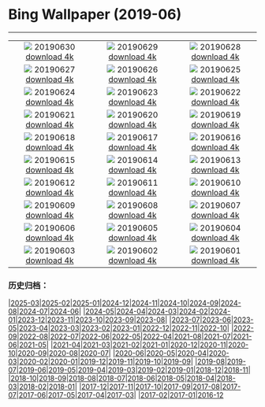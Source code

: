 # Bing Wallpaper (2019-06)
**************
| | | |
| :----: | :----: | :----: |
| ![](https://www.bing.com/th?id=OHR.HKreuni_ZH-CN5683726370_1920x1080.jpg) 20190630 [download 4k](https://www.bing.com/th?id=OHR.HKreuni_ZH-CN5683726370_UHD.jpg) | ![](https://www.bing.com/th?id=OHR.RedAnthiasCoralMayotte_ZH-CN5646370533_1920x1080.jpg) 20190629 [download 4k](https://www.bing.com/th?id=OHR.RedAnthiasCoralMayotte_ZH-CN5646370533_UHD.jpg) | ![](https://www.bing.com/th?id=OHR.BurrowingOwlet_ZH-CN5583013899_1920x1080.jpg) 20190628 [download 4k](https://www.bing.com/th?id=OHR.BurrowingOwlet_ZH-CN5583013899_UHD.jpg) |
| ![](https://www.bing.com/th?id=OHR.Montreux_ZH-CN5485205583_1920x1080.jpg) 20190627 [download 4k](https://www.bing.com/th?id=OHR.Montreux_ZH-CN5485205583_UHD.jpg) | ![](https://www.bing.com/th?id=OHR.RootBridge_ZH-CN5173953292_1920x1080.jpg) 20190626 [download 4k](https://www.bing.com/th?id=OHR.RootBridge_ZH-CN5173953292_UHD.jpg) | ![](https://www.bing.com/th?id=OHR.GlastonburyTor_ZH-CN4673691420_1920x1080.jpg) 20190625 [download 4k](https://www.bing.com/th?id=OHR.GlastonburyTor_ZH-CN4673691420_UHD.jpg) |
| ![](https://www.bing.com/th?id=OHR.SutherlandFalls_ZH-CN4602884079_1920x1080.jpg) 20190624 [download 4k](https://www.bing.com/th?id=OHR.SutherlandFalls_ZH-CN4602884079_UHD.jpg) | ![](https://www.bing.com/th?id=OHR.PhilippinesFirefly_ZH-CN4519927697_1920x1080.jpg) 20190623 [download 4k](https://www.bing.com/th?id=OHR.PhilippinesFirefly_ZH-CN4519927697_UHD.jpg) | ![](https://www.bing.com/th?id=OHR.Gnomesville_ZH-CN4402652527_1920x1080.jpg) 20190622 [download 4k](https://www.bing.com/th?id=OHR.Gnomesville_ZH-CN4402652527_UHD.jpg) |
| ![](https://www.bing.com/th?id=OHR.ManausBasin_ZH-CN4303809335_1920x1080.jpg) 20190621 [download 4k](https://www.bing.com/th?id=OHR.ManausBasin_ZH-CN4303809335_UHD.jpg) | ![](https://www.bing.com/th?id=OHR.HawksbillCrag_ZH-CN4429681235_1920x1080.jpg) 20190620 [download 4k](https://www.bing.com/th?id=OHR.HawksbillCrag_ZH-CN4429681235_UHD.jpg) | ![](https://www.bing.com/th?id=OHR.CommonSundewVosges_ZH-CN0507660055_1920x1080.jpg) 20190619 [download 4k](https://www.bing.com/th?id=OHR.CommonSundewVosges_ZH-CN0507660055_UHD.jpg) |
| ![](https://www.bing.com/th?id=OHR.CherryLaurelMaze_ZH-CN9887470516_1920x1080.jpg) 20190618 [download 4k](https://www.bing.com/th?id=OHR.CherryLaurelMaze_ZH-CN9887470516_UHD.jpg) | ![](https://www.bing.com/th?id=OHR.HelixPomatia_ZH-CN9785223494_1920x1080.jpg) 20190617 [download 4k](https://www.bing.com/th?id=OHR.HelixPomatia_ZH-CN9785223494_UHD.jpg) | ![](https://www.bing.com/th?id=OHR.AlaskaEagle_ZH-CN9957205086_1920x1080.jpg) 20190616 [download 4k](https://www.bing.com/th?id=OHR.AlaskaEagle_ZH-CN9957205086_UHD.jpg) |
| ![](https://www.bing.com/th?id=OHR.PantheraLeoDad_ZH-CN9580668524_1920x1080.jpg) 20190615 [download 4k](https://www.bing.com/th?id=OHR.PantheraLeoDad_ZH-CN9580668524_UHD.jpg) | ![](https://www.bing.com/th?id=OHR.SaskFlowers_ZH-CN9497517721_1920x1080.jpg) 20190614 [download 4k](https://www.bing.com/th?id=OHR.SaskFlowers_ZH-CN9497517721_UHD.jpg) | ![](https://www.bing.com/th?id=OHR.TreeFrog_ZH-CN9016355758_1920x1080.jpg) 20190613 [download 4k](https://www.bing.com/th?id=OHR.TreeFrog_ZH-CN9016355758_UHD.jpg) |
| ![](https://www.bing.com/th?id=OHR.SainteVictoireCezanneBirthday_ZH-CN8216109812_1920x1080.jpg) 20190612 [download 4k](https://www.bing.com/th?id=OHR.SainteVictoireCezanneBirthday_ZH-CN8216109812_UHD.jpg) | ![](https://www.bing.com/th?id=OHR.RioGrande_ZH-CN8091224199_1920x1080.jpg) 20190611 [download 4k](https://www.bing.com/th?id=OHR.RioGrande_ZH-CN8091224199_UHD.jpg) | ![](https://www.bing.com/th?id=OHR.FujiSakura_ZH-CN8005792871_1920x1080.jpg) 20190610 [download 4k](https://www.bing.com/th?id=OHR.FujiSakura_ZH-CN8005792871_UHD.jpg) |
| ![](https://www.bing.com/th?id=OHR.PontadaPiedade_ZH-CN7717691454_1920x1080.jpg) 20190609 [download 4k](https://www.bing.com/th?id=OHR.PontadaPiedade_ZH-CN7717691454_UHD.jpg) | ![](https://www.bing.com/th?id=OHR.OntWarbler_ZH-CN7999782156_1920x1080.jpg) 20190608 [download 4k](https://www.bing.com/th?id=OHR.OntWarbler_ZH-CN7999782156_UHD.jpg) | ![](https://www.bing.com/th?id=OHR.Biorocks_ZH-CN7851264095_1920x1080.jpg) 20190607 [download 4k](https://www.bing.com/th?id=OHR.Biorocks_ZH-CN7851264095_UHD.jpg) |
| ![](https://www.bing.com/th?id=OHR.dragonboat_ZH-CN0697680986_1920x1080.jpg) 20190606 [download 4k](https://www.bing.com/th?id=OHR.dragonboat_ZH-CN0697680986_UHD.jpg) | ![](https://www.bing.com/th?id=OHR.MulberryArtificialHarbour_ZH-CN3973249802_1920x1080.jpg) 20190605 [download 4k](https://www.bing.com/th?id=OHR.MulberryArtificialHarbour_ZH-CN3973249802_UHD.jpg) | ![](https://www.bing.com/th?id=OHR.PeruvianRainforest_ZH-CN4066508593_1920x1080.jpg) 20190604 [download 4k](https://www.bing.com/th?id=OHR.PeruvianRainforest_ZH-CN4066508593_UHD.jpg) |
| ![](https://www.bing.com/th?id=OHR.VastPalmGrove_ZH-CN4145018538_1920x1080.jpg) 20190603 [download 4k](https://www.bing.com/th?id=OHR.VastPalmGrove_ZH-CN4145018538_UHD.jpg) | ![](https://www.bing.com/th?id=OHR.HeligolandSealPup_ZH-CN4217382978_1920x1080.jpg) 20190602 [download 4k](https://www.bing.com/th?id=OHR.HeligolandSealPup_ZH-CN4217382978_UHD.jpg) | ![](https://www.bing.com/th?id=OHR.BassRock_ZH-CN4418828352_1920x1080.jpg) 20190601 [download 4k](https://www.bing.com/th?id=OHR.BassRock_ZH-CN4418828352_UHD.jpg) |

### 历史归档：

|[2025-03](/2025-03/2025-03.md)|[2025-02](/2025-02/2025-02.md)|[2025-01](/2025-01/2025-01.md)|[2024-12](/2024-12/2024-12.md)|[2024-11](/2024-11/2024-11.md)|[2024-10](/2024-10/2024-10.md)|[2024-09](/2024-09/2024-09.md)|[2024-08](/2024-08/2024-08.md)|[2024-07](/2024-07/2024-07.md)|[2024-06](/2024-06/2024-06.md)|
|[2024-05](/2024-05/2024-05.md)|[2024-04](/2024-04/2024-04.md)|[2024-03](/2024-03/2024-03.md)|[2024-02](/2024-02/2024-02.md)|[2024-01](/2024-01/2024-01.md)|[2023-12](/2023-12/2023-12.md)|[2023-11](/2023-11/2023-11.md)|[2023-10](/2023-10/2023-10.md)|[2023-09](/2023-09/2023-09.md)|[2023-08](/2023-08/2023-08.md)|
|[2023-07](/2023-07/2023-07.md)|[2023-06](/2023-06/2023-06.md)|[2023-05](/2023-05/2023-05.md)|[2023-04](/2023-04/2023-04.md)|[2023-03](/2023-03/2023-03.md)|[2023-02](/2023-02/2023-02.md)|[2023-01](/2023-01/2023-01.md)|[2022-12](/2022-12/2022-12.md)|[2022-11](/2022-11/2022-11.md)|[2022-10](/2022-10/2022-10.md)|
|[2022-09](/2022-09/2022-09.md)|[2022-08](/2022-08/2022-08.md)|[2022-07](/2022-07/2022-07.md)|[2022-06](/2022-06/2022-06.md)|[2022-05](/2022-05/2022-05.md)|[2022-04](/2022-04/2022-04.md)|[2021-08](/2021-08/2021-08.md)|[2021-07](/2021-07/2021-07.md)|[2021-06](/2021-06/2021-06.md)|[2021-05](/2021-05/2021-05.md)|
|[2021-04](/2021-04/2021-04.md)|[2021-03](/2021-03/2021-03.md)|[2021-02](/2021-02/2021-02.md)|[2021-01](/2021-01/2021-01.md)|[2020-12](/2020-12/2020-12.md)|[2020-11](/2020-11/2020-11.md)|[2020-10](/2020-10/2020-10.md)|[2020-09](/2020-09/2020-09.md)|[2020-08](/2020-08/2020-08.md)|[2020-07](/2020-07/2020-07.md)|
|[2020-06](/2020-06/2020-06.md)|[2020-05](/2020-05/2020-05.md)|[2020-04](/2020-04/2020-04.md)|[2020-03](/2020-03/2020-03.md)|[2020-02](/2020-02/2020-02.md)|[2020-01](/2020-01/2020-01.md)|[2019-12](/2019-12/2019-12.md)|[2019-11](/2019-11/2019-11.md)|[2019-10](/2019-10/2019-10.md)|[2019-09](/2019-09/2019-09.md)|
|[2019-08](/2019-08/2019-08.md)|[2019-07](/2019-07/2019-07.md)|[2019-06](/2019-06/2019-06.md)|[2019-05](/2019-05/2019-05.md)|[2019-04](/2019-04/2019-04.md)|[2019-03](/2019-03/2019-03.md)|[2019-02](/2019-02/2019-02.md)|[2019-01](/2019-01/2019-01.md)|[2018-12](/2018-12/2018-12.md)|[2018-11](/2018-11/2018-11.md)|
|[2018-10](/2018-10/2018-10.md)|[2018-09](/2018-09/2018-09.md)|[2018-08](/2018-08/2018-08.md)|[2018-07](/2018-07/2018-07.md)|[2018-06](/2018-06/2018-06.md)|[2018-05](/2018-05/2018-05.md)|[2018-04](/2018-04/2018-04.md)|[2018-03](/2018-03/2018-03.md)|[2018-02](/2018-02/2018-02.md)|[2018-01](/2018-01/2018-01.md)|
|[2017-12](/2017-12/2017-12.md)|[2017-11](/2017-11/2017-11.md)|[2017-10](/2017-10/2017-10.md)|[2017-09](/2017-09/2017-09.md)|[2017-08](/2017-08/2017-08.md)|[2017-07](/2017-07/2017-07.md)|[2017-06](/2017-06/2017-06.md)|[2017-05](/2017-05/2017-05.md)|[2017-04](/2017-04/2017-04.md)|[2017-03](/2017-03/2017-03.md)|
|[2017-02](/2017-02/2017-02.md)|[2017-01](/2017-01/2017-01.md)|[2016-12](/2016-12/2016-12.md)